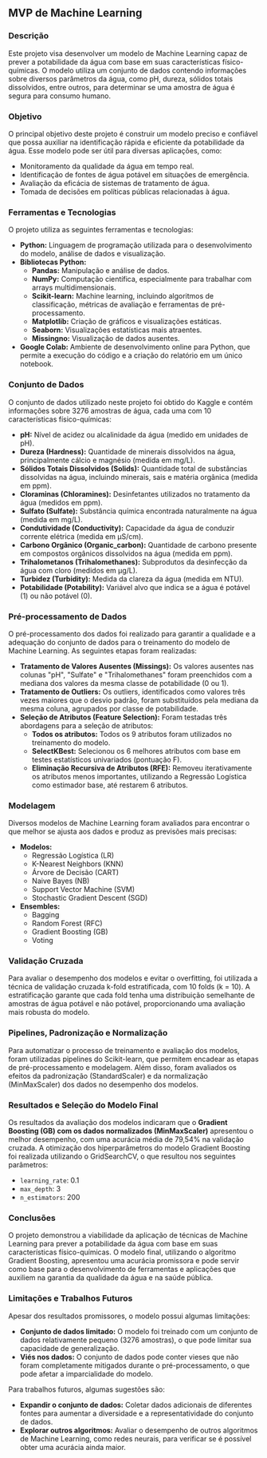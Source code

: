## MVP de Machine Learning

### Descrição
Este projeto visa desenvolver um modelo de Machine Learning capaz de prever a potabilidade da água com base em suas características físico-químicas. O modelo utiliza um conjunto de dados contendo informações sobre diversos parâmetros da água, como pH, dureza, sólidos totais dissolvidos, entre outros, para determinar se uma amostra de água é segura para consumo humano.

### Objetivo
O principal objetivo deste projeto é construir um modelo preciso e confiável que possa auxiliar na identificação rápida e eficiente da potabilidade da água. Esse modelo pode ser útil para diversas aplicações, como:

* Monitoramento da qualidade da água em tempo real.
* Identificação de fontes de água potável em situações de emergência.
* Avaliação da eficácia de sistemas de tratamento de água.
* Tomada de decisões em políticas públicas relacionadas à água.

### Ferramentas e Tecnologias
O projeto utiliza as seguintes ferramentas e tecnologias:

* **Python:** Linguagem de programação utilizada para o desenvolvimento do modelo, análise de dados e visualização.
* **Bibliotecas Python:**
    * **Pandas:** Manipulação e análise de dados.
    * **NumPy:** Computação científica, especialmente para trabalhar com arrays multidimensionais.
    * **Scikit-learn:** Machine learning, incluindo algoritmos de classificação, métricas de avaliação e ferramentas de pré-processamento.
    * **Matplotlib:** Criação de gráficos e visualizações estáticas.
    * **Seaborn:** Visualizações estatísticas mais atraentes.
    * **Missingno:** Visualização de dados ausentes.
* **Google Colab:** Ambiente de desenvolvimento online para Python, que permite a execução do código e a criação do relatório em um único notebook.

### Conjunto de Dados
O conjunto de dados utilizado neste projeto foi obtido do Kaggle e contém informações sobre 3276 amostras de água, cada uma com 10 características físico-químicas:

* **pH:** Nível de acidez ou alcalinidade da água (medido em unidades de pH).
* **Dureza (Hardness):** Quantidade de minerais dissolvidos na água, principalmente cálcio e magnésio (medida em mg/L).
* **Sólidos Totais Dissolvidos (Solids):** Quantidade total de substâncias dissolvidas na água, incluindo minerais, sais e matéria orgânica (medida em ppm).
* **Cloraminas (Chloramines):** Desinfetantes utilizados no tratamento da água (medidos em ppm).
* **Sulfato (Sulfate):** Substância química encontrada naturalmente na água (medida em mg/L).
* **Condutividade (Conductivity):** Capacidade da água de conduzir corrente elétrica (medida em μS/cm).
* **Carbono Orgânico (Organic_carbon):** Quantidade de carbono presente em compostos orgânicos dissolvidos na água (medida em ppm).
* **Trihalometanos (Trihalomethanes):** Subprodutos da desinfecção da água com cloro (medidos em μg/L).
* **Turbidez (Turbidity):** Medida da clareza da água (medida em NTU).
* **Potabilidade (Potability):** Variável alvo que indica se a água é potável (1) ou não potável (0).

### Pré-processamento de Dados
O pré-processamento dos dados foi realizado para garantir a qualidade e a adequação do conjunto de dados para o treinamento do modelo de Machine Learning. As seguintes etapas foram realizadas:

* **Tratamento de Valores Ausentes (Missings):** Os valores ausentes nas colunas "pH", "Sulfate" e "Trihalomethanes" foram preenchidos com a mediana dos valores da mesma classe de potabilidade (0 ou 1).
* **Tratamento de Outliers:** Os outliers, identificados como valores três vezes maiores que o desvio padrão, foram substituídos pela mediana da mesma coluna, agrupados por classe de potabilidade.
* **Seleção de Atributos (Feature Selection):** Foram testadas três abordagens para a seleção de atributos:
    * **Todos os atributos:** Todos os 9 atributos foram utilizados no treinamento do modelo.
    * **SelectKBest:** Selecionou os 6 melhores atributos com base em testes estatísticos univariados (pontuação F).
    * **Eliminação Recursiva de Atributos (RFE):** Removeu iterativamente os atributos menos importantes, utilizando a Regressão Logística como estimador base, até restarem 6 atributos.

### Modelagem
Diversos modelos de Machine Learning foram avaliados para encontrar o que melhor se ajusta aos dados e produz as previsões mais precisas:

* **Modelos:**
    * Regressão Logística (LR)
    * K-Nearest Neighbors (KNN)
    * Árvore de Decisão (CART)
    * Naive Bayes (NB)
    * Support Vector Machine (SVM)
    * Stochastic Gradient Descent (SGD)
* **Ensembles:**
    * Bagging
    * Random Forest (RFC)
    * Gradient Boosting (GB)
    * Voting

### Validação Cruzada
Para avaliar o desempenho dos modelos e evitar o overfitting, foi utilizada a técnica de validação cruzada k-fold estratificada, com 10 folds (k = 10). A estratificação garante que cada fold tenha uma distribuição semelhante de amostras de água potável e não potável, proporcionando uma avaliação mais robusta do modelo.

### Pipelines, Padronização e Normalização
Para automatizar o processo de treinamento e avaliação dos modelos, foram utilizadas pipelines do Scikit-learn, que permitem encadear as etapas de pré-processamento e modelagem. Além disso, foram avaliados os efeitos da padronização (StandardScaler) e da normalização (MinMaxScaler) dos dados no desempenho dos modelos.

### Resultados e Seleção do Modelo Final
Os resultados da avaliação dos modelos indicaram que o **Gradient Boosting (GB) com os dados normalizados (MinMaxScaler)** apresentou o melhor desempenho, com uma acurácia média de 79,54% na validação cruzada. A otimização dos hiperparâmetros do modelo Gradient Boosting foi realizada utilizando o GridSearchCV, o que resultou nos seguintes parâmetros:

* `learning_rate`: 0.1
* `max_depth`: 3
* `n_estimators`: 200

### Conclusões
O projeto demonstrou a viabilidade da aplicação de técnicas de Machine Learning para prever a potabilidade da água com base em suas características físico-químicas. O modelo final, utilizando o algoritmo Gradient Boosting, apresentou uma acurácia promissora e pode servir como base para o desenvolvimento de ferramentas e aplicações que auxiliem na garantia da qualidade da água e na saúde pública.

### Limitações e Trabalhos Futuros
Apesar dos resultados promissores, o modelo possui algumas limitações:

* **Conjunto de dados limitado:** O modelo foi treinado com um conjunto de dados relativamente pequeno (3276 amostras), o que pode limitar sua capacidade de generalização.
* **Viés nos dados:** O conjunto de dados pode conter vieses que não foram completamente mitigados durante o pré-processamento, o que pode afetar a imparcialidade do modelo.

Para trabalhos futuros, algumas sugestões são:

* **Expandir o conjunto de dados:** Coletar dados adicionais de diferentes fontes para aumentar a diversidade e a representatividade do conjunto de dados.
* **Explorar outros algoritmos:** Avaliar o desempenho de outros algoritmos de Machine Learning, como redes neurais, para verificar se é possível obter uma acurácia ainda maior.
